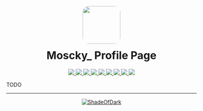 <p align="center">
<img src="https://minepic.org/avatar/Moscky_" style="border-radius: 16px; padding-bottom: 0px" width="100" height="100" >
</p>

<h1 align="center" style="padding-top:0px; margin-top: 0px">Moscky_ Profile Page</h1>

<a href="#">
<p align="center">
<img src="https://img.shields.io/badge/Java-ED8B00?style=for-the-badge&logo=java&logoColor=white" />
<img src="https://img.shields.io/badge/PHP-777BB4?style=for-the-badge&logo=php&logoColor=white" />
<img src="https://img.shields.io/badge/javascript-b8920d?style=for-the-badge&logo=javascript&logoColor=white" />
<img src="https://img.shields.io/badge/CSS-0f99d9?style=for-the-badge&logo=css3&logoColor=white" />
<img src="https://img.shields.io/badge/HTML-d94c0f?style=for-the-badge&logo=html5&logoColor=white" /> 
<img src="https://img.shields.io/badge/MySQL-599ede?style=for-the-badge&logo=mysql&logoColor=white" />
<img src="https://img.shields.io/badge/MongoDB-4EA94B?style=for-the-badge&logo=mongodb&logoColor=white" />
<img src="https://img.shields.io/badge/redis-%23DD0031.svg?&style=for-the-badge&logo=redis&logoColor=white"/>
<img src="https://img.shields.io/badge/Jenkins-D24939?style=for-the-badge&logo=Jenkins&logoColor=white"/>
</p></a>


TODO

<hr>
<a href="#">
<p align="center">
<img src="https://github-readme-stats.vercel.app/api?username=shadeofdark&show_icons=true" alt="ShadeOfDark"/>
</p>
</a>